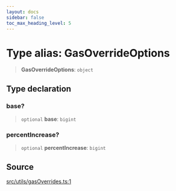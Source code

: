 ```yaml
---
layout: docs
sidebar: false
toc_max_heading_level: 5
---
```


# Type alias: GasOverrideOptions

> **GasOverrideOptions**: `object`

## Type declaration

### base?

> `optional` **base**: `bigint`

### percentIncrease?

> `optional` **percentIncrease**: `bigint`

## Source

[src/utils/gasOverrides.ts:1](https://github.com/anegg0/arbitrum-orbit-sdk/blob/b24cbe9cd68eb30d18566196d2c909bd4086db10/src/utils/gasOverrides.ts#L1)
